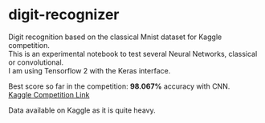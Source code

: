 # digit-recognizer
Digit recognition based on the classical Mnist dataset for Kaggle competition.  
This is an experimental notebook to test several Neural Networks, classical or convolutional.  
I am using Tensorflow 2 with the Keras interface.

Best score so far in the competition: **98.067%** accuracy with CNN.  
[Kaggle Competition Link](https://www.kaggle.com/c/digit-recognizer/leaderboard#score)  

Data available on Kaggle as it is quite heavy.
